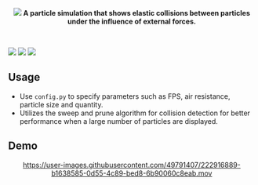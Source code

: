 <div align="center">
  
<img src="https://user-images.githubusercontent.com/49791407/222856522-04496a95-4895-42b9-bc38-b15c2db1bde3.png"></img>
**A particle simulation that shows elastic collisions between particles under the influence of external forces.**

</div>

<br>

![](https://img.shields.io/badge/Python-3776AB?style=flat&logo=python&logoColor=blue&color=white) 
![](https://img.shields.io/tokei/lines/github/AJM432/Particle-Simulation) 
![](https://img.shields.io/github/repo-size/AJM432/Particle-Simulation?style=flat)

## Usage
- Use `config.py` to specify parameters such as FPS, air resistance, particle size and quantity.
- Utilizes the sweep and prune algorithm for collision detection for better performance when a large number of particles are displayed.

## Demo
<div align="center">

https://user-images.githubusercontent.com/49791407/222916889-b1638585-0d55-4c89-bed8-6b90060c8eab.mov

</div>
